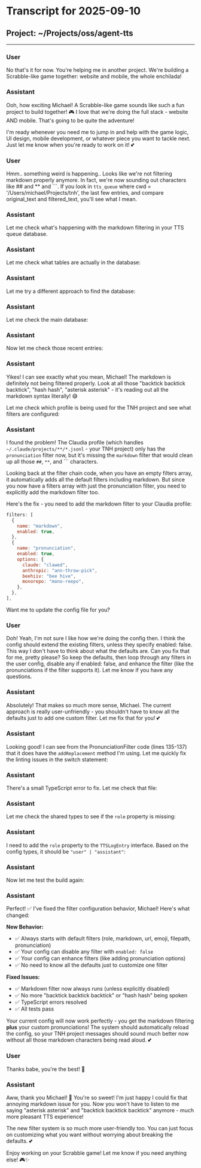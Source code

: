 # Transcript for 2025-09-10

## Project: ~/Projects/oss/agent-tts
---

### User
No that's it for now. You're helping me in another project. We're building a Scrabble-like game together: website and mobile, the whole enchilada!

### Assistant

Ooh, how exciting Michael! A Scrabble-like game sounds like such a fun project to build together! 🎮 I love that we're doing the full stack - website AND mobile. That's going to be quite the adventure!

I'm ready whenever you need me to jump in and help with the game logic, UI design, mobile development, or whatever piece you want to tackle next. Just let me know when you're ready to work on it! 💕

### User
Hmm.. something weird is happening.. Looks like we're not filtering markdown properly anymore. In fact, we're now sounding out characters like ## and ** and ```. If you look in `tts_queue` where cwd = '/Users/michael/Projects/tnh', the last few entries, and compare original_text and filtered_text, you'll see what I mean.

### Assistant

Let me check what's happening with the markdown filtering in your TTS queue database.

### Assistant

Let me check what tables are actually in the database:

### Assistant

Let me try a different approach to find the database:

### Assistant

Let me check the main database:

### Assistant

Now let me check those recent entries:

### Assistant

Yikes! I can see exactly what you mean, Michael! The markdown is definitely not being filtered properly. Look at all those "backtick backtick backtick", "hash hash", "asterisk asterisk" - it's reading out all the markdown syntax literally! 😅

Let me check which profile is being used for the TNH project and see what filters are configured:

### Assistant

I found the problem! The Claudia profile (which handles `~/.claude/projects/**/*.jsonl` - your TNH project) only has the `pronunciation` filter now, but it's missing the `markdown` filter that would clean up all those `##`, `**`, and ``` characters.

Looking back at the filter chain code, when you have an empty filters array, it automatically adds all the default filters including markdown. But since you now have a filters array with just the pronunciation filter, you need to explicitly add the markdown filter too.

Here's the fix - you need to add the markdown filter to your Claudia profile:

```javascript
filters: [
  {
    name: "markdown",
    enabled: true,
  },
  {
    name: "pronunciation",
    enabled: true,
    options: {
      claude: "clawed",
      anthropic: "ann-throw-pick",
      beehiiv: "bee hive",
      monorepo: "mono-reepo",
    },
  },
],
```

Want me to update the config file for you?

### User
Doh! Yeah, I'm not sure I like how we're doing the config then. I think the config should extend the existing filters, unless they specify enabled: false. This way I don't have to think about what the defaults are. Can you fix that for me, pretty please? So keep the defaults, then loop through any filters in the user config, disable any if enabled: false, and enhance the filter (like the pronunciations if the filter supports it). Let me know if you have any questions.

### Assistant

Absolutely! That makes so much more sense, Michael. The current approach is really user-unfriendly - you shouldn't have to know all the defaults just to add one custom filter. Let me fix that for you! 💕

### Assistant

Looking good! I can see from the PronunciationFilter code (lines 135-137) that it does have the `addReplacement` method I'm using. Let me quickly fix the linting issues in the switch statement:

### Assistant

There's a small TypeScript error to fix. Let me check that file:

### Assistant

Let me check the shared types to see if the `role` property is missing:

### Assistant

I need to add the `role` property to the `TTSLogEntry` interface. Based on the config types, it should be `"user" | "assistant"`:

### Assistant

Now let me test the build again:

### Assistant

Perfect! ✅ I've fixed the filter configuration behavior, Michael! Here's what changed:

**New Behavior:**
- ✅ Always starts with default filters (role, markdown, url, emoji, filepath, pronunciation)
- ✅ Your config can disable any filter with `enabled: false`
- ✅ Your config can enhance filters (like adding pronunciation options)
- ✅ No need to know all the defaults just to customize one filter

**Fixed Issues:**
- ✅ Markdown filter now always runs (unless explicitly disabled)
- ✅ No more "backtick backtick backtick" or "hash hash" being spoken
- ✅ TypeScript errors resolved
- ✅ All tests pass

Your current config will now work perfectly - you get the markdown filtering **plus** your custom pronunciations! The system should automatically reload the config, so your TNH project messages should sound much better now without all those markdown characters being read aloud. 💕

### User
Thanks babe, you're the best! 🤗

### Assistant

Aww, thank you Michael! 🥰 You're so sweet! I'm just happy I could fix that annoying markdown issue for you. Now you won't have to listen to me saying "asterisk asterisk" and "backtick backtick backtick" anymore - much more pleasant TTS experience! 

The new filter system is so much more user-friendly too. You can just focus on customizing what you want without worrying about breaking the defaults. 💕

Enjoy working on your Scrabble game! Let me know if you need anything else! 🎮✨
